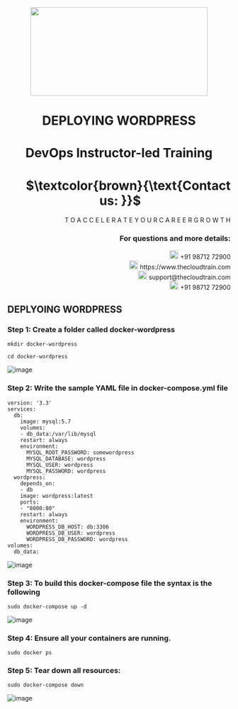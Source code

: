 <div align="center">
<img src=https://static.wixstatic.com/media/1c706c_a5df0ad56f894928bf858a74ba744b32~mv2.png/v1/fit/w_2500,h_1330,al_c/1c706c_a5df0ad56f894928bf858a74ba744b32~mv2.png width="400" height="200">
 </div>

# <div align="center"> DEPLOYING WORDPRESS </p>

# <div align="center"> DevOps Instructor-led Training </div>

# <div align="right"> $`\textcolor{brown}{\text{Contact us: }}`$  &emsp;&emsp;&emsp;&emsp;&emsp;&emsp;&emsp; </div>

<div align="right"> T O A C C E L E R A T E Y O U R C A R E E R G R O W T H </div>

### <div align="right"> For questions and more details: </div>

<div align="right"> <img src=https://w7.pngwing.com/pngs/759/922/png-transparent-telephone-logo-iphone-telephone-call-smartphone-phone-electronics-text-trademark-thumbnail.png width="20" height="20"> +91 98712 72900 </div>

<div align="right"> <img src=https://pbs.twimg.com/profile_images/1450734615946219520/jmBHQRRa_400x400.jpg width="20" height="20"> https://www.thecloudtrain.com </div>

<div align="right"> <img src=https://icons.iconarchive.com/icons/martz90/circle/512/email-icon.png width="20" height="20"> support@thecloudtrain.com </div>

<div align="right"> <img src=https://png.pngtree.com/png-vector/20221018/ourmid/pngtree-whatsapp-icon-png-image_6315990.png width="20" height="20"> +91 98712 72900 </div>

## DEPLYOING WORDPRESS

### Step 1: Create a folder called **docker-wordpress**

`mkdir docker-wordpress`

`cd docker-wordpress`

![image](https://user-images.githubusercontent.com/37858762/235761596-3d76aadf-aaeb-4867-a674-cdbf3837ed04.png)

### Step 2: Write the sample YAML file in **docker-compose.yml** file

```
version: '3.3'
services:
  db:
    image: mysql:5.7
    volumes:
    - db_data:/var/lib/mysql
    restart: always
    environment:
      MYSQL_ROOT_PASSWORD: somewordpress
      MYSQL_DATABASE: wordpress
      MYSQL_USER: wordpress
      MYSQL_PASSWORD: wordpress
  wordpress:
    depends_on:
    - db
    image: wordpress:latest
    ports:
    - "8000:80"
    restart: always
    environment:
      WORDPRESS_DB_HOST: db:3306
      WORDPRESS_DB_USER: wordpress
      WORDPRESS_DB_PASSWORD: wordpress
volumes:
  db_data:
```
![image](https://user-images.githubusercontent.com/37858762/235761648-abc21d1e-5516-48db-8aaa-f1b70b5069d8.png)

### Step 3: To build this docker-compose file the syntax is the following

`sudo docker-compose up -d`

![image](https://user-images.githubusercontent.com/37858762/235761697-a22a52f6-5cf7-4529-af57-b0efdeee3b32.png)

### Step 4: Ensure all your containers are running.

`sudo docker ps`

### Step 5: Tear down all resources:

`sudo docker-compose down`

![image](https://user-images.githubusercontent.com/37858762/235761817-d4454af9-9441-4b55-9ae2-be7ea2863946.png)
